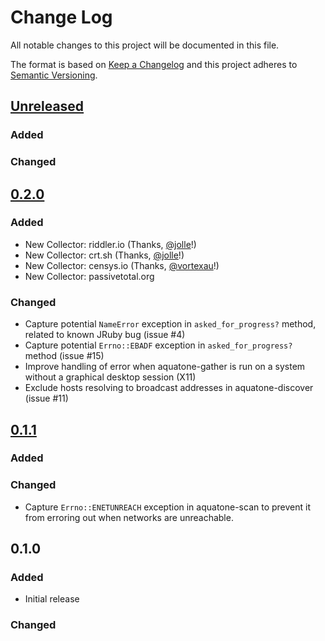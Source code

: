 # Change Log
All notable changes to this project will be documented in this file.

The format is based on [Keep a Changelog](http://keepachangelog.com/)
and this project adheres to [Semantic Versioning](http://semver.org/).

## [Unreleased]
### Added

### Changed


## [0.2.0]
### Added
 - New Collector: riddler.io (Thanks, [@jolle](https://github.com/jolle)!)
 - New Collector: crt.sh (Thanks, [@jolle](https://github.com/jolle)!)
 - New Collector: censys.io (Thanks, [@vortexau](https://github.com/vortexau)!)
 - New Collector: passivetotal.org

### Changed
 - Capture potential `NameError` exception in `asked_for_progress?` method,
   related to known JRuby bug (issue #4)
 - Capture potential `Errno::EBADF` exception in `asked_for_progress?` method (issue #15)
 - Improve handling of error when aquatone-gather is run on a system without a graphical desktop session (X11)
 - Exclude hosts resolving to broadcast addresses in aquatone-discover (issue #11)


## [0.1.1]
### Added

### Changed
- Capture `Errno::ENETUNREACH` exception in aquatone-scan to prevent it from
  erroring out when networks are unreachable.

## 0.1.0
### Added
- Initial release

### Changed

[Unreleased]: https://github.com/michenriksen/aquatone/compare/v0.2.0...HEAD
[0.2.0]: https://github.com/michenriksen/aquatone/compare/v0.1.1...v0.2.0
[0.1.1]: https://github.com/michenriksen/aquatone/compare/v0.1.0...v0.1.1
